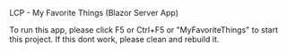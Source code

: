 LCP - My Favorite Things (Blazor Server App)

To run this app, please click F5 or Ctrl+F5 or "MyFavoriteThings" to start this project. If this dont work, please clean and rebuild it.
